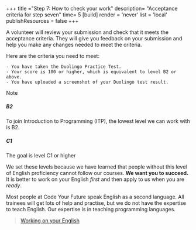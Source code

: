 +++
title ="Step 7: How to check your work"
description= "Acceptance criteria for step seven"
time= 5
[build]
  render = 'never'
  list = 'local'
  publishResources = false 
+++

A volunteer will review your submission and check that it meets the acceptance criteria. They will give you feedback on your submission and help you make any changes needed to meet the criteria.

Here are the criteria you need to meet:

```objectives
- You have taken the Duolingo Practice Test.
- Your score is 100 or higher, which is equivalent to level B2 or above.
- You have uploaded a screenshot of your Duolingo test result.
```


> [!NOTE]
> ##### B2
> To join Introduction to Programming (ITP), the lowest level we can work with is B2.
> ##### C1
> The goal is level C1 or higher
> 
> We set these levels because we have learned that people without this level of English proficiency cannot follow our courses. **We want you to succeed.** It is better to work on your English _first_ and then apply to us when you are _ready_.
>
> Most people at Code Your Future speak English as a second language. All trainees will get lots of help and practise, but we do not have the expertise to teach English. Our expertise is in teaching programming languages.

> [Working on your English](https://docs.google.com/document/d/1XKpjtFTtvYf_j6hlLwEoiQ_ujSFv12P_WL0Th2wml1Y/edit#heading=h.gx8ev6ub7thp)
